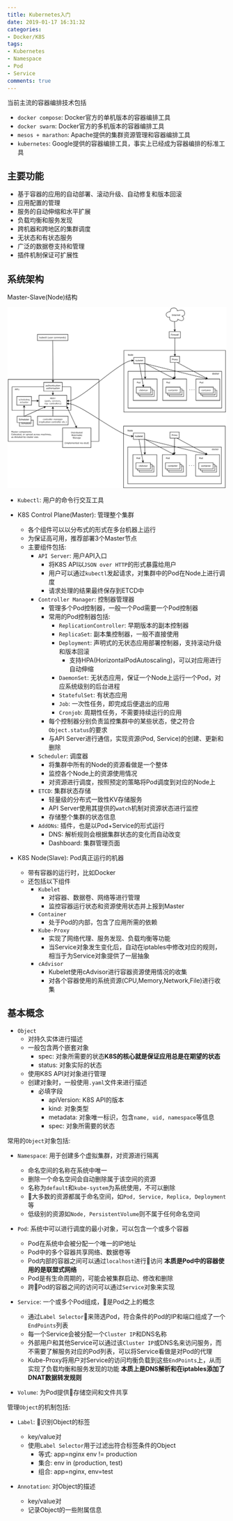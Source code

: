 ```yaml
---
title: Kubernetes入门
date: 2019-01-17 16:31:32
categories: 
- Docker/K8S
tags: 
- Kubernetes
- Namespace
- Pod
- Service
comments: true
---
```


当前主流的容器编排技术包括

- `docker compose`: Docker官方的单机版本的容器编排工具
- `docker swarm`: Docker官方的多机版本的容器编排工具
- `mesos + marathon`: Apache提供的集群资源管理和容器编排工具
- `kubernetes`: Google提供的容器编排工具，事实上已经成为容器编排的标准工具

## 主要功能

- 基于容器的应用的自动部署、滚动升级、自动修复和版本回滚
- 应用配置的管理
- 服务的自动伸缩和水平扩展
- 负载均衡和服务发现
- 跨机器和跨地区的集群调度
- 无状态和有状态服务
- 广泛的数据卷支持和管理
- 插件机制保证可扩展性

## 系统架构

Master-Slave(Node)结构

![kubernetes architecture](/images/Kubernetes之系统架构.png)

- `Kubectl`: 用户的命令行交互工具

- K8S Control Plane(Master): 管理整个集群
  - 各个组件可以以分布式的形式在多台机器上运行
  - 为保证高可用，推荐部署3个Master节点
  - 主要组件包括:
    - `API Server`: 用户API入口
      - 将K8S API以`JSON over HTTP`的形式暴露给用户
      - 用户可以通过`kubectl`发起请求，对集群中的Pod在Node上进行调度
      - 请求处理的结果最终保存到ETCD中
    - `Controller Manager`: 控制器管理器
      - 管理多个Pod控制器，一般一个Pod需要一个Pod控制器
      - 常用的Pod控制器包括:
        - `ReplicationController`: 早期版本的副本控制器
        - `ReplicaSet`: 副本集控制器，一般不直接使用
        - `Deployment`: 声明式的无状态应用部署控制器，支持滚动升级和版本回滚
          - 支持HPA(HorizontalPodAutoscaling)，可以对应用进行自动伸缩
        - `DaemonSet`: 无状态应用，保证一个Node上运行一个Pod，对应系统级别的后台进程
        - `StatefulSet`: 有状态应用
        - `Job`: 一次性任务，即完成后便退出的应用
        - `Cronjob`: 周期性任务，不需要持续运行的应用
      - 每个控制器分别负责监控集群中的某些状态，使之符合`Object.status`的要求
      - 与API Server进行通信，实现资源(Pod, Service)的创建、更新和删除
    - `Scheduler`: 调度器
      - 将集群中所有的Node的资源看做是一个整体
      - 监控各个Node上的资源使用情况
      - 对资源进行调度，按照预定的策略将Pod调度到对应的Node上
    - `ETCD`: 集群状态存储
      - 轻量级的分布式一致性KV存储服务
      - API Server使用其提供的`watch`机制对资源状态进行监控
      - 存储整个集群的状态信息
    - `AddONs`: 插件，也是以Pod+Service的形式运行
      - DNS: 解析规则会根据集群状态的变化而自动改变
      - Dashboard: 集群管理页面

- K8S Node(Slave): Pod真正运行的机器
  - 带有容器的运行时，比如Docker
  - 还包括以下组件
    - `Kubelet`
      - 对容器、数据卷、网络等进行管理
      - 监控容器运行状态和资源使用状态并上报到Master
    - `Container`
      - 处于Pod的内部，包含了应用所需的依赖
    - `Kube-Proxy`
      - 实现了网络代理、服务发现、负载均衡等功能
      - 当Service对象发生变化后，自动在iptables中修改对应的规则，相当于为Service对象提供了一层抽象
    - `cAdvisor`
      - Kubelet使用cAdvisor进行容器资源使用情况的收集
      - 对各个容器使用的系统资源(CPU,Memory,Network,File)进行收集

## 基本概念

- `Object`
  - 对持久实体进行描述
  - 一般包含两个嵌套对象
    - spec: 对象所需要的状态**K8S的核心就是保证应用总是在期望的状态**
    - status: 对象实际的状态
  - 使用K8S API对对象进行管理
  - 创建对象时，一般使用`.yaml`文件来进行描述
    - 必填字段
      - apiVersion: K8S API的版本
      - kind: 对象类型
      - metadata: 对象唯一标识，包含`name, uid, namespace`等信息
      - spec: 对象所需要的状态

常用的`Object`对象包括:

- `Namespace`: 用于创建多个虚拟集群，对资源进行隔离
  - 命名空间的名称在系统中唯一
  - 删除一个命名空间会自动删除属于该空间的资源
  - 名称为`default`和`kube-system`为系统使用，不可以删除
  - 大多数的资源都属于命名空间，如`Pod, Service, Replica, Deployment`等
  - 低级别的资源如`Node, PersistentVolume`则不属于任何命名空间

- `Pod`: 系统中可以进行调度的最小对象，可以包含一个或多个容器
  - Pod在系统中会被分配一个唯一的IP地址
  - Pod中的多个容器共享网络、数据卷等
  - Pod内部的容器之间可以通过`localhost`进行访问 **本质是Pod中的容器使用的是联盟式网络**
  - Pod是有生命周期的，可能会被集群启动、修改和删除
  - 跨Pod的容器之间的访问可以通过`Service`对象来实现

- `Service`: 一个或多个Pod组成，是Pod之上的概念
  - 通过`Label Selector`来筛选Pod，符合条件的Pod的IP和端口组成了一个`EndPoints`列表
  - 每一个Service会被分配一个`Cluster IP`和DNS名称
  - 外部用户和其他Service可以通过该`Cluster IP`或DNS名来访问服务，而不需要了解服务对应的Pod列表，可以将Service看做是对Pod的代理
  - Kube-Proxy将用户对Service的访问均衡负载到这些`EndPoints`上，从而实现了负载均衡和服务发现的功能  **本质上是DNS解析和在iptables添加了DNAT数据转发规则**

- `Volume`: 为Pod提供存储空间和文件共享

管理`Object`的机制包括:

- `Label`: 识别Object的标签
  - key/value对
  - 使用`Label Selector`用于过滤出符合标签条件的Object
    - 等式: app=nginx env != production
    - 集合: env in (production, test)
    - 组合: app=nginx, env=test

- `Annotation`: 对Object的描述
  - key/value对
  - 记录Object的一些附属信息